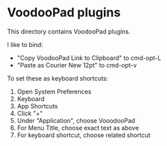 # VoodooPad plugins

This directory contains VoodooPad plugins.

I like to bind:

* "Copy VoodooPad Link to Clipboard" to cmd-opt-L
* "Paste as Courier New 12pt" to cmd-opt-v

To set these as keyboard shortcuts:

1. Open System Preferences
2. Keyboard
3. App Shortcuts
4. Click "+"
5. Under "Application", choose VooodooPad
6. For Menu Title, choose exact text as above
7. For keyboard shortcut, choose related shortcut
